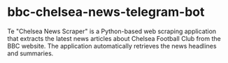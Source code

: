 # bbc-chelsea-news-telegram-bot
Te "Chelsea News Scraper" is a Python-based web scraping application that extracts the latest news articles about Chelsea Football Club from the BBC website. The application automatically retrieves the news headlines and summaries.
